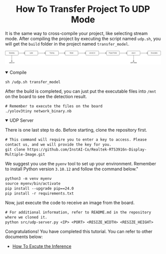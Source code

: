 # <div align="center">How To Transfer Project To UDP Mode</div>

It is the same way to cross-compile your project, like selecting stream mode. After compiling the project by executing the script named `udp.sh`, you will get the `build` folder in the project named `transfer_model`.

![](../img/udp-pipeline.png)

<details open>
<summary>Compile</summary>

```shell
sh /udp.sh transfer_model
```

After the build is completed, you can just put the executable files into `/mnt` on the board to see the detection result.

```shell
# Remember to execute the files on the board
./yolov3tiny network_binary.nb
```

</details>

<details open>
<summary>UDP Server</summary>

There is one last step to do. Before starting, clone the repository first.

```shell
# This command will require you to enter a key to access. Please contact us, and we will provide the key for you.
git clone https://github.com/InstAI-Co/Realtek-RTS3916n-Display-Multiple-Image.git
```

We suggest you use the `pyenv` tool to set up your environment. Remember to install Python version `3.10.12` and follow the command below."

```shell
python3 -m venv myenv
source myenv/bin/activate
pip install --upgrade pip==24.0
pip install -r requirements.txt 
```

Now, just execute the code to receive an image from the board.

```shell
# For additional information, refer to README.md in the repository where we cloned it.
python src/udp-server.py <IP> <PORT> <RESIZE_WIDTH> <RESIZE_HEIGHT>
```

</details>

Congratulations! You have completed this tutorial. You can refer to other documents below:

- [How To Excute the Inference](../doc/inference.md)